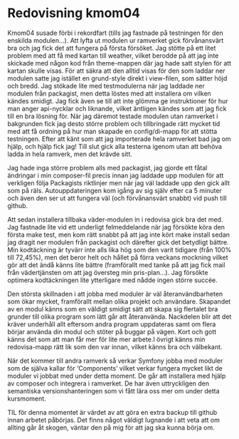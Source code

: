 ---
---
Redovisning kmom04
=========================

Kmom04 susade förbi i rekordfart (tills jag fastnade på testningen för den enskilda modulen…). Att lyfta ut modulen ur ramverket gick förvånansvärt bra och jag fick det att fungera på första försöket. Jag stötte på ett litet problem med att få med kartan till weather, vilket berodde på att jag inte skickade med någon kod från theme-mappen där jag hade satt stylen för att kartan skulle visas. För att säkra att den alltid visas för den som laddar ner modulen satte jag istället en grund-style direkt i view-filen, som sätter höjd och bredd. Jag stökade lite med testmodulerna när jag laddade ner modulen från packagist, men detta löstes med att installera om vilken kändes smidigt. Jag fick även se till att inte glömma ge instruktioner för hur man anger api-nycklar och liknande, vilket äntligen kändes som att jag fick till en bra lösning för. När jag däremot testade modulen utan ramverket i bakgrunden fick jag desto större problem och tillbringade rätt mycket tid med att få ordning på hur man skapade en config/di-mapp för att stötta testningen. Efter att känt som att jag importerade hela ramverket bad jag om hjälp, och hjälp fick jag! Till slut gick alla testerna igenom utan att behöva ladda in hela ramverk, men det krävde sitt.  

Jag hade inga större problem alls med packagist, jag gjorde ett fåtal ändringar i min composer-fil precis innan jag laddade upp modulen för att verkligen följa Packagists riktlinjer men när jag väl laddade upp den gick allt som på räls. Autouppdateringen kom igång av sig själv efter ca 5 minuter och även den ser ut att fungera väl (och förvånansvärt snabbt) vid push till github.  

Att sedan installera tillbaka väder-modulen in i redovisa gick bra det med. Jag fastnade lite vid ett underligt felmeddelande när jag försökte köra den första make test, men kom rätt snabbt på att jag inte kört make install sedan jag dragit ner modulen från packagist och därefter gick det betydligt bättre. Min kodtäckning är tyvärr inte alls lika hög som den varit tidigare (från 100% till 72,45%), men det beror helt och hållet på förra veckans mockning vilket gör att det ändå känns lite bättre (framförallt med tanke på att jag fick mail från vädertjänsten om att jag översteg min pris-plan…). Jag försökte optimera kodtäckningen lite ytterligare med nådde ingen större succée.  

Den största skillnaden i att jobba med moduler är väl återanvändbarheten som ökar mycket, framförallt mellan olika projekt och användare. Skapandet av en modul känns som en väldigt smidigt sätt att skapa sig flertalet bra grunder till olika program som lätt går att återanvända. Nackdelen blir att det kräver underhåll allt eftersom andra program uppdateras samt om flera börjar använda din modul och stöter på buggar på vägen. Kort och gott känns det som att man får mer för lite mer arbete.I övrigt känns min redovisa-mapp rätt lik som den var innan, vilket känns bra och välbekant.  

När det kommer till andra ramverk så verkar Symfony jobba med moduler som de själva kallar för ‘Components’ vilket verkar fungera mycket likt de moduler vi jobbat med under detta moment. De går att installera med hjälp av composer och integrera i ramverket. De har även uttryckligen den semantiska versionshanteringen som vi fått lära oss mer om under detta kursmoment.  

TIL för denna momentet är värdet av att göra en extra backup till github innan arbetet påbörjas. Det finns något väldigt lugnande i att veta att om allting går åt skogen, väntar den på mig för att jag ska kunna börja om.
